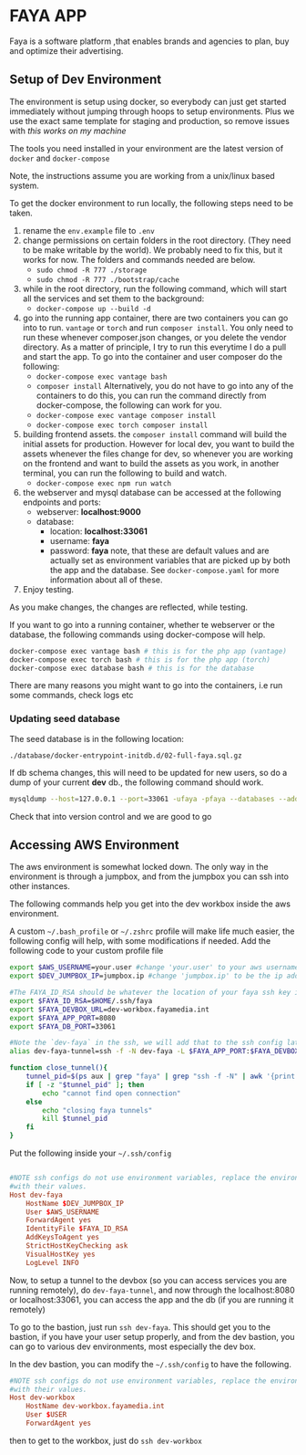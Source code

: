 # FAYA APP
Faya is a software platform ,that enables brands and agencies
to plan, buy and optimize their advertising.

## Setup of Dev Environment

The environment is setup using docker, so everybody can just get started immediately without jumping through hoops to setup environments. Plus we use the exact same template for staging and production, so remove issues with *this works on my machine*

The tools you need installed in your environment are the latest version of `docker` and `docker-compose`

Note, the instructions assume you are working from a unix/linux based system.

To get the docker environment to run locally, the following steps need to be taken.

1. rename the `env.example` file to `.env`
2. change permissions on certain folders in the root directory. (They need to be make writable by the world). We probably need to fix this, but it works for now. The folders and commands needed are below.
    * `sudo chmod -R 777 ./storage`
    * `sudo chmod -R 777 ./bootstrap/cache`
3. while in the root directory, run the following command, which will start all the services and set them to the background:
    * `docker-compose up --build -d`
4. go into the running app container, there are two containers you can go into to run. `vantage` or `torch` and run `composer install`. You only need to run these whenever composer.json changes, or you delete the vendor directory. As a matter of principle, I try to run this everytime I do a pull and start the app. To go into the container and user composer do the following:
    * `docker-compose exec vantage bash`
    * `composer install`
Alternatively, you do not have to go into any of the containers to do this, you can run the command directly from docker-compose, the following can work for you.
    * `docker-compose exec vantage composer install`
    * `docker-compose exec torch composer install`
5. building frontend assets. the `composer install` command will build the initial assets for production. However for local dev, you want to build the assets whenever the files change for dev, so whenever you are working on the frontend and want to build the assets as you work, in another terminal, you can run the following to build and watch.
    * `docker-compose exec npm run watch`
6. the webserver and mysql database can be accessed at the following endpoints and ports:
    * webserver: __localhost:9000__
    * database:
        * location: __localhost:33061__
        * username: __faya__
        * password: __faya__
    note, that these are default values and are actually set as environment variables that are picked up by both the app and the database. See `docker-compose.yaml` for more information about all of these.
7. Enjoy testing.

As you make changes, the changes are reflected, while testing.

If you want to go into a running container, whether te webserver or the database, the following commands using docker-compose will help.

```bash
docker-compose exec vantage bash # this is for the php app (vantage)
docker-compose exec torch bash # this is for the php app (torch)
docker-compose exec database bash # this is for the database
```

There are many reasons you might want to go into the containers, i.e run some commands, check logs etc

### Updating seed database

The seed database is in the following location:

`./database/docker-entrypoint-initdb.d/02-full-faya.sql.gz`

If db schema changes, this will need to be updated for new users, so do a dump of your current __dev__ db., the following command should work.

```bash
mysqldump --host=127.0.0.1 --port=33061 -ufaya -pfaya --databases --add-drop-database --events --routines --triggers api_db | gzip > ./database/docker-entrypoint-initdb.d/02-full-faya.sql.gz
```
Check that into version control and we are good to go

## Accessing AWS Environment

The aws environment is somewhat locked down. The only way in the environment is through a jumpbox, and from the jumpbox you can ssh into other instances.

The following commands help you get into the dev workbox inside the aws environment.

A custom `~/.bash_profile` or `~/.zshrc` profile will make life much easier, the following config will help, with some modifications if needed. Add the following code to your custom profile file

```bash
export $AWS_USERNAME=your.user #change 'your.user' to your aws username
export $DEV_JUMPBOX_IP=jumpbox.ip #change 'jumpbox.ip' to be the ip address or dns of the jumpbox

#The FAYA_ID_RSA should be whatever the location of your faya ssh key is
export $FAYA_ID_RSA=$HOME/.ssh/faya
export $FAYA_DEVBOX_URL=dev-workbox.fayamedia.int
export $FAYA_APP_PORT=8080
export $FAYA_DB_PORT=33061

#Note the `dev-faya` in the ssh, we will add that to the ssh config later
alias dev-faya-tunnel=ssh -f -N dev-faya -L $FAYA_APP_PORT:$FAYA_DEVBOX_URL:9000 -L $FAYA_DB_PORT:$FAYA_DEVBOX_URL:33061

function close_tunnel(){
    tunnel_pid=$(ps aux | grep "faya" | grep "ssh -f -N" | awk '{print $2}')
    if [ -z "$tunnel_pid" ]; then
        echo "cannot find open connection"
    else
        echo "closing faya tunnels"
        kill $tunnel_pid
    fi
}
```

Put the following inside your `~/.ssh/config`

```conf

#NOTE ssh configs do not use environment variables, replace the environment variables
#with their values.
Host dev-faya
    HostName $DEV_JUMPBOX_IP
    User $AWS_USERNAME
    ForwardAgent yes
    IdentityFile $FAYA_ID_RSA
    AddKeysToAgent yes
    StrictHostKeyChecking ask
    VisualHostKey yes
    LogLevel INFO
```

Now, to setup a tunnel to the devbox (so you can access services you are running remotely), do `dev-faya-tunnel`, and now through the localhost:8080 or localhost:33061, you can access the app and the db (if you are running it remotely)

To go to the bastion, just run `ssh dev-faya`. This should get you to the bastion, if you have your user setup properly, and from the dev bastion, you can go to various dev environments, most especially the dev box.

In the dev bastion, you can modify the `~/.ssh/config` to have the following.

```conf
#NOTE ssh configs do not use environment variables, replace the environment variables
#with their values.
Host dev-workbox
    HostName dev-workbox.fayamedia.int
    User $USER
    ForwardAgent yes
```

then to get to the workbox, just do `ssh dev-workbox`


